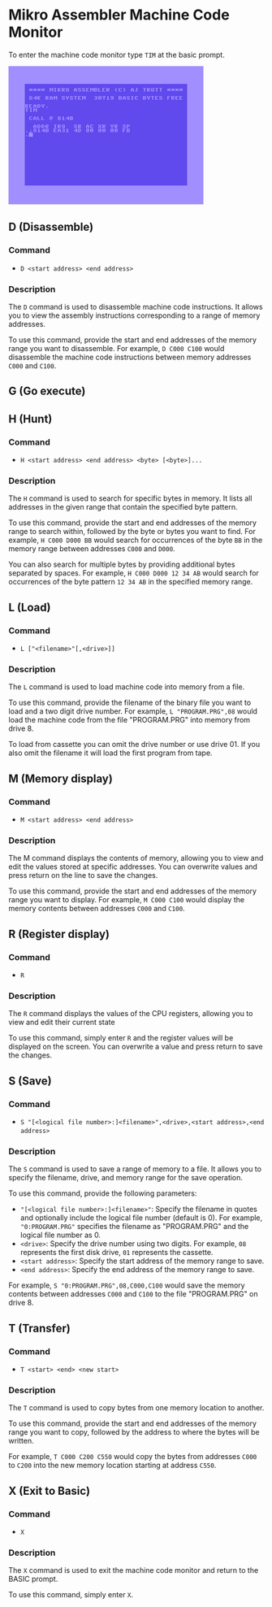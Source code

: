# Mikro Assembler Machine Code Monitor

To enter the machine code monitor type `TIM` at the basic prompt.

![TIM](images/basic/tim.png)


## D (Disassemble)

### Command
* `D <start address> <end address>`

### Description
The `D` command is used to disassemble machine code instructions. It allows you to view the assembly instructions corresponding to a range of memory addresses.

To use this command, provide the start and end addresses of the memory range you want to disassemble. For example, `D C000 C100` would disassemble the machine code instructions between memory addresses `C000` and `C100`.


## G (Go execute)


## H (Hunt)

### Command
* `H <start address> <end address> <byte> [<byte>]...`

### Description
The `H` command is used to search for specific bytes in memory. It lists all addresses in the given range that contain the specified byte pattern.

To use this command, provide the start and end addresses of the memory range to search within, followed by the byte or bytes you want to find. For example, `H C000 D000 BB` would search for occurrences of the byte `BB` in the memory range between addresses `C000` and `D000`.

You can also search for multiple bytes by providing additional bytes separated by spaces. For example, `H C000 D000 12 34 AB` would search for occurrences of the byte pattern `12 34 AB` in the specified memory range.


## L (Load)

### Command
* `L ["<filename>"[,<drive>]]`

### Description
The `L` command is used to load machine code into memory from a file.

To use this command, provide the filename of the binary file you want to load and a two digit drive number. For example, `L "PROGRAM.PRG",08` would load the machine code from the file "PROGRAM.PRG" into memory from drive 8.

To load from cassette you can omit the drive number or use drive 01. If you also omit the filename it will load the first program from tape.


## M (Memory display)

### Command
* `M <start address> <end address>`

### Description
The M command displays the contents of memory, allowing you to view and edit the values stored at specific addresses. You can overwrite values and press return on the line to save the changes.

To use this command, provide the start and end addresses of the memory range you want to display. For example, `M C000 C100` would display the memory contents between addresses `C000` and `C100`.


## R (Register display)

### Command
* `R`

### Description
The `R` command displays the values of the CPU registers, allowing you to view and edit their current state

To use this command, simply enter `R` and the register values will be displayed on the screen. You can overwrite a value and press return to save the changes.


## S (Save)

### Command
* `S "[<logical file number>:]<filename>",<drive>,<start address>,<end address>`

### Description
The `S` command is used to save a range of memory to a file. It allows you to specify the filename, drive, and memory range for the save operation.

To use this command, provide the following parameters:

* `"[<logical file number>:]<filename>"`: Specify the filename in quotes and optionally include the logical file number (default is 0). For example, `"0:PROGRAM.PRG"` specifies the filename as "PROGRAM.PRG" and the logical file number as 0.
* `<drive>`: Specify the drive number using two digits. For example, `08` represents the first disk drive, `01` represents the cassette.
* `<start address>`: Specify the start address of the memory range to save.
* `<end address>`: Specify the end address of the memory range to save.

For example, `S "0:PROGRAM.PRG",08,C000,C100` would save the memory contents between addresses `C000` and `C100` to the file "PROGRAM.PRG" on drive 8.


## T (Transfer)

### Command
* `T <start> <end> <new start>`

### Description
The `T` command is used to copy bytes from one memory location to another.

To use this command, provide the start and end addresses of the memory range you want to copy, followed by the address to where the bytes will be written.

For example, `T C000 C200 C550` would copy the bytes from addresses `C000` to `C200` into the new memory location starting at address `C550`.


## X (Exit to Basic)

### Command
* `X`

### Description
The `X` command is used to exit the machine code monitor and return to the BASIC prompt.

To use this command, simply enter `X`.

